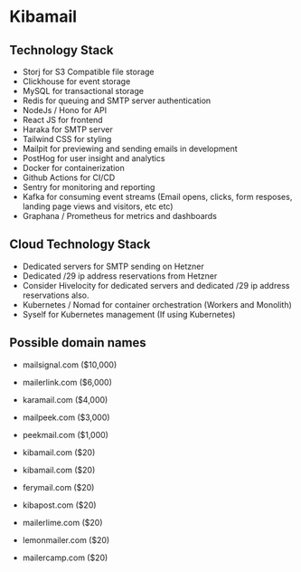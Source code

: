 # Kibamail

## Technology Stack

- Storj for S3 Compatible file storage
- Clickhouse for event storage
- MySQL for transactional storage
- Redis for queuing and SMTP server authentication
- NodeJs / Hono for API
- React JS for frontend
- Haraka for SMTP server
- Tailwind CSS for styling
- Mailpit for previewing and sending emails in development
- PostHog for user insight and analytics
- Docker for containerization
- Github Actions for CI/CD
- Sentry for monitoring and reporting
- Kafka for consuming event streams (Email opens, clicks, form resposes, landing
  page views and visitors, etc etc)
- Graphana / Prometheus for metrics and dashboards

## Cloud Technology Stack

- Dedicated servers for SMTP sending on Hetzner
- Dedicated /29 ip address reservations from Hetzner
- Consider Hivelocity for dedicated servers and dedicated /29 ip address
  reservations also.
- Kubernetes / Nomad for container orchestration (Workers and Monolith)
- Syself for Kubernetes management (If using Kubernetes)

## Possible domain names

- mailsignal.com ($10,000)
- mailerlink.com ($6,000)
- karamail.com ($4,000)
- mailpeek.com ($3,000)
- peekmail.com ($1,000)

- kibamail.com ($20)
- kibamail.com ($20)
- ferymail.com ($20)
- kibapost.com ($20)
- mailerlime.com ($20)
- lemonmailer.com ($20)
- mailercamp.com ($20)
